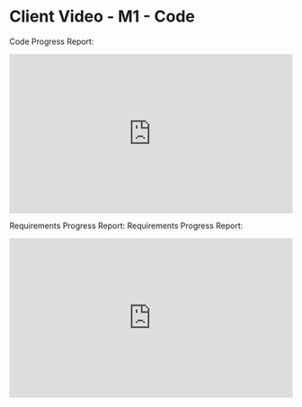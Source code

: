 # Client Video - M1 - Code

Code Progress Report:

<div style="position: relative; padding-bottom: 56.25%; height: 0;"><iframe style="position: absolute; top: 0; left: 0; width: 100%; height: 100%; border: 0;" src="https://tella.video/alexs-video-8cyb" allowfullscreen allowtransparency></iframe></div>

Requirements Progress Report:
Requirements Progress Report:

<div style="position: relative; padding-bottom: 56.25%; height: 0;"><iframe style="position: absolute; top: 0; left: 0; width: 100%; height: 100%; border: 0;" src="https://tella.video/scuffeds-video-2o2u" allowfullscreen allowtransparency></iframe></div>
